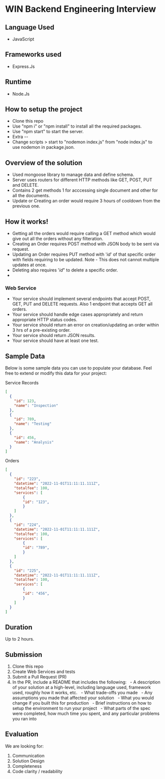 # WIN Backend Engineering Interview

## Language Used

- JavaScript

## Frameworks used

- Express.Js

## Runtime

- Node.Js

## How to setup the project

- Clone this repo
- Use "npm i" or "npm install" to install all the required packages.
- Use "npm start" to start the server.
- Extra --
- Change scripts > start to "nodemon index.js" from "node index.js" to use nodemon in package.json.

## Overview of the solution
- Used mongoose library to manage data and define schema. 
- Server uses routers for different HTTP methods like GET, POST, PUT and DELETE.
- Contains 2 get methods 1 for acccessing single document and other for all the documents.
- Update or Creating an order would require 3 hours of cooldown from the previous one.

## How it works!
- Getting all the orders would require calling a GET method which would give out all the orders without any filteration.
- Creating an Order requires POST method with JSON body to be sent via request.
- Updating an Order requires PUT method with '_id_' of that specific order with fields requiring to be updated. Note - This does not cannot multiple updates at once.
- Deleting also requires '_id_" to delete a specific order. 
- 

### Web Service

- Your service should implement several endpoints that accept POST, GET, PUT and DELETE requests. Also 1 endpoint that accepts GET all orders.
- Your service should handle edge cases appropriately and return appropriate HTTP status codes.
- Your service should return an error on creation/updating an order within 3 hrs of a pre-existing order.
- Your service should return JSON results.
- Your service should have at least one test.

## Sample Data

Below is some sample data you can use to populate your database. Feel free to extend or modify this data for your project:

Service Records

```json
[
  {
    "id": 123,
    "name": "Inspection"
  },
  {
    "id": 789,
    "name": "Testing"
  },
  {
    "id": 456,
    "name": "Analysis"
  }
]
```

Orders

```json
[
  {
    "id": "223",
    "datetime": "2022-11-01T11:11:11.111Z",
    "totalfee": 100,
    "services": [
        {
        "id": "123",
        }
    ]
  },
  {
    "id": "224",
    "datetime": "2022-11-01T11:11:11.111Z",
    "totalfee": 100,
    "services": [
        {
        "id": "789",
        }
    ]
  },
  {
    "id": "225",
    "datetime": "2022-11-01T11:11:11.111Z",
    "totalfee": 100,
    "services": [
        {
        "id": "456",
        }
    ]
  }
]
```

## Duration

Up to 2 hours.

## Submission
1.  Clone this repo
2.  Create Web Services and tests
3.  Submit a Pull Request (PR)
4.  In the PR, include a README that includes the following:
      - A description of your solution at a high-level, including language used, framework used, roughly how it works, etc.
      - What trade-offs you made
      - Any assumptions you made that affected your solution
      - What you would change if you built this for production
      - Brief instructions on how to setup the environment to run your project
      - What parts of the spec were completed, how much time you spent, and any particular problems you ran into

## Evaluation
We are looking for: 
1. Communication
2. Solution Design
3. Completeness
4. Code clarity / readability
